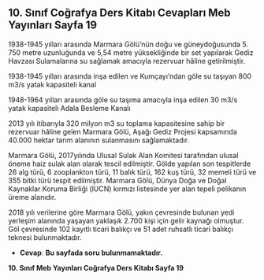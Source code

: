 ## 10. Sınıf Coğrafya Ders Kitabı Cevapları Meb Yayınları Sayfa 19

1938-1945 yılları arasında Marmara Gölü’nün doğu ve güneydoğusunda 5. 750 metre uzunluğunda ve 5,54 metre yüksekliğinde bir set yapılarak Gediz Havzası Sulamalarına su sağlamak amacıyla rezervuar hâline getirilmiştir.

1938-1945 yılları arasında inşa edilen ve Kumçayı’ndan göle su taşıyan 800 m3/s yatak kapasiteli kanal

1948-1964 yılları arasında göle su taşıma amacıyla inşa edilen 30 m3/s yatak kapasiteli Adala Besleme Kanalı

2013 yılı itibarıyla 320 milyon m3 su toplama kapasitesine sahip bir rezervuar hâline gelen Marmara Gölü, Aşağı Gediz Projesi kapsamında 40.000 hektar tarım alanının sulanmasını sağlamaktadır.

Marmara Gölü, 2017yılında Ulusal Sulak Alan Komitesi tarafından ulusal öneme haiz sulak alan olarak tescil edilmiştir. Gölde yapılan son tespitlerde 26 alg türü, 6 zooplankton türü, 11 balık türü, 162 kuş türü, 32 memeli türü ve 355 bitki türü tespit edilmiştir. Marmara Gölü, Dünya Doğa ve Doğal Kaynaklar Koruma Birliği (lUCN) kırmızı listesinde yer alan tepeli pelikanın üreme alanıdır.

2018 yılı verilerine göre Marmara Gölü, yakın çevresinde bulunan yedi yerleşim alanında yaşayan yaklaşık 2.700 kişi için gelir kaynağı olmuştur. Göl çevresinde 102 kayıtlı ticari balıkçı ve 51 adet ruhsatlı ticari balıkçı teknesi bulunmaktadır.

* **Cevap**: **Bu sayfada soru bulunmamaktadır.**

**10. Sınıf Meb Yayınları Coğrafya Ders Kitabı Sayfa 19**